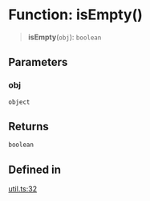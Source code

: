 # Function: isEmpty()

> **isEmpty**(`obj`): `boolean`

## Parameters

### obj

`object`

## Returns

`boolean`

## Defined in

[util.ts:32](https://github.com/m1m0zzz/tremolo-ui/blob/b56a5f0b94efb6c6ac5cbeb66aa5dd9883f9257e/packages/functions/src/util.ts#L32)
